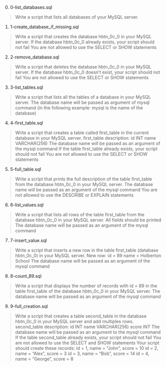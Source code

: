 0. 0-list_databases.sql
>Write a script that lists all databases of your MySQL server.

1. 1-create_database_if_missing.sql
>Write a script that creates the database hbtn_0c_0 in your MySQL server.
>If the database hbtn_0c_0 already exists, your script should not fail
>You are not allowed to use the SELECT or SHOW statements

2. 2-remove_database.sql
>Write a script that deletes the database hbtn_0c_0 in your MySQL server.
>If the database hbtn_0c_0 doesn’t exist, your script should not fail
>You are not allowed to use the SELECT or SHOW statements

3. 3-list_tables.sql
>Write a script that lists all the tables of a database in your MySQL server.
>The database name will be passed as argument of mysql command (in the following example: mysql is the name of the database)

4. 4-first_table.sql
>Write a script that creates a table called first_table in the current database in your MySQL server.
>first_table description:
>id INT
>name VARCHAR(256)
>The database name will be passed as an argument of the mysql command
>If the table first_table already exists, your script should not fail
>You are not allowed to use the SELECT or SHOW statements

5. 5-full_table.sql
>Write a script that prints the full description of the table first_table from the database hbtn_0c_0 in your MySQL server.
>The database name will be passed as an argument of the mysql command
>You are not allowed to use the DESCRIBE or EXPLAIN statements

6. 6-list_values.sql
>Write a script that lists all rows of the table first_table from the database hbtn_0c_0 in your MySQL server.
>All fields should be printed
>The database name will be passed as an argument of the mysql command

7. 7-insert_value.sql
>Write a script that inserts a new row in the table first_table (database hbtn_0c_0) in your MySQL server.
>New row:
>id = 89
>name = Holberton School
>The database name will be passed as an argument of the mysql command

8. 8-count_89.sql
>Write a script that displays the number of records with id = 89 in the table first_table of the database hbtn_0c_0 in your MySQL server.
>The database name will be passed as an argument of the mysql command

9. 9-full_creation.sql
>Write a script that creates a table second_table in the database hbtn_0c_0 in your MySQL server and add multiples rows.
>second_table description:
>id INT
>name VARCHAR(256)
>score INT
>The database name will be passed as an argument to the mysql command
>If the table second_table already exists, your script should not fail
>You are not allowed to use the SELECT and SHOW statements
>Your script should create these records:
>id = 1, name = “John”, score = 10
>id = 2, name = “Alex”, score = 3
>id = 3, name = “Bob”, score = 14
>id = 4, name = “George”, score = 8